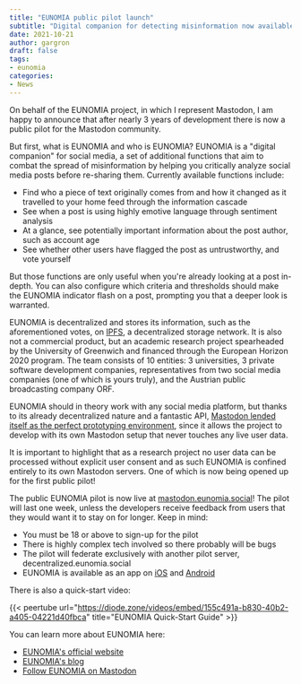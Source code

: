 ```yaml
---
title: "EUNOMIA public pilot launch"
subtitle: "Digital companion for detecting misinformation now available for testing"
date: 2021-10-21
author: gargron
draft: false
tags:
- eunomia
categories:
- News
---
```


On behalf of the EUNOMIA project, in which I represent Mastodon, I am happy to announce that after nearly 3 years of development there is now a public pilot for the Mastodon community.

But first, what is EUNOMIA and who is EUNOMIA? EUNOMIA is a "digital companion" for social media, a set of additional functions that aim to combat the spread of misinformation by helping you critically analyze social media posts before re-sharing them. Currently available functions include:

- Find who a piece of text originally comes from and how it changed as it travelled to your home feed through the information cascade
- See when a post is using highly emotive language through sentiment analysis
- At a glance, see potentially important information about the post author, such as account age
- See whether other users have flagged the post as untrustworthy, and vote yourself

But those functions are only useful when you're already looking at a post in-depth. You can also configure which criteria and thresholds should make the EUNOMIA indicator flash on a post, prompting you that a deeper look is warranted.

EUNOMIA is decentralized and stores its information, such as the aforementioned votes, on [IPFS](https://ipfs.io/), a decentralized storage network. It is also not a commercial product, but an academic research project spearheaded by the University of Greenwich and financed through the European Horizon 2020 program. The team consists of 10 entities: 3 universities, 3 private software development companies, representatives from two social media companies (one of which is yours truly), and the Austrian public broadcasting company ORF.

EUNOMIA should in theory work with any social media platform, but thanks to its already decentralized nature and a fantastic API, [Mastodon lended itself as the perfect prototyping environment](https://blog.joinmastodon.org/2020/08/why-eunomia-builds-on-mastodon/), since it allows the project to develop with its own Mastodon setup that never touches any live user data.

It is important to highlight that as a research project no user data can be processed without explicit user consent and as such EUNOMIA is confined entirely to its own Mastodon servers. One of which is now being opened up for the first public pilot!

The public EUNOMIA pilot is now live at [mastodon.eunomia.social](https://mastodon.eunomia.social/)! The pilot will last one week, unless the developers receive feedback from users that they would want it to stay on for longer. Keep in mind:

- You must be 18 or above to sign-up for the pilot
- There is highly complex tech involved so there probably will be bugs
- The pilot will federate exclusively with another pilot server, decentralized.eunomia.social
- EUNOMIA is available as an app on [iOS](https://apps.apple.com/us/app/eunomia-digital-companion/id1535257247) and [Android](https://play.google.com/store/apps/details?id=gr.uniwa.eee.consert.eunomia.twa)

There is also a quick-start video:

{{< peertube url="https://diode.zone/videos/embed/155c491a-b830-40b2-a405-04221d40fbca" title="EUNOMIA Quick-Start Guide" >}}

You can learn more about EUNOMIA here:

- [EUNOMIA's official website](https://eunomia.social/)
- [EUNOMIA's blog](https://blog.eunomia.social/)
- [Follow EUNOMIA on Mastodon](https://mastodon.social/@Eunomia)